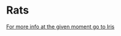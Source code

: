 # Rats
<html><a href="https://github.com/ku0/Rats/tree/master/Iris">For more info at the given moment go to Iris</a></html>
